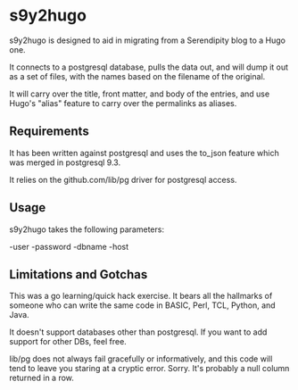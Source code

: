 # s9y2hugo

s9y2hugo is designed to aid in migrating from a Serendipity blog to a Hugo one.

It connects to a postgresql database, pulls the data out, and will dump it out as a set of files, with the names based on the filename of the original.

It will carry over the title, front matter, and body of the entries,
and use Hugo's "alias" feature to carry over the permalinks as
aliases.

## Requirements

It has been written against postgresql and uses the to_json feature which was merged in postgresql 9.3.

It relies on the github.com/lib/pg driver for postgresql access.

## Usage

s9y2hugo takes the following parameters:

-user
-password
-dbname
-host

## Limitations and Gotchas

This was a go learning/quick hack exercise.  It bears all the hallmarks of someone who can write the same code in BASIC, Perl, TCL, Python, and Java.

It doesn't support databases other than postgresql.  If you want to add support for other DBs, feel free.

lib/pg does not always fail gracefully or informatively, and this code will tend to leave you staring at a cryptic error.  Sorry.  It's probably a null column returned in a row.
